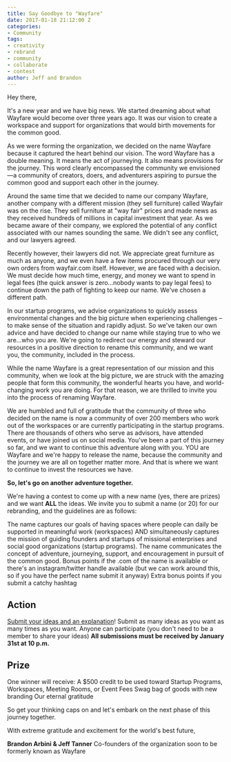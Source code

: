 ```yaml
---
title: Say Goodbye to "Wayfare"
date: 2017-01-18 21:12:00 Z
categories:
- Community
tags:
- creativity
- rebrand
- community
- collaborate
- contest
author: Jeff and Brandon
---
```


Hey there,

It's a new year and we have big news. We started dreaming about what Wayfare would become over three years ago. It was our vision to create a workspace and support for organizations that would birth movements for the common good. 

As we were forming the organization, we decided on the name Wayfare because it captured the heart behind our vision. The word Wayfare has a double meaning. It means the act of journeying. It also means provisions for the journey. This word clearly encompassed the community we envisioned—a community of creators, doers, and adventurers aspiring to pursue the common good and support each other in the journey.
<!-- more -->
Around the same time that we decided to name our company Wayfare, another company with a different mission (they sell furniture) called Wayfair was on the rise. They sell furniture at "way fair" prices and made news as they received hundreds of millions in capital investment that year. As we became aware of their company, we explored the potential of any conflict associated with our names sounding the same. We didn't see any conflict, and our lawyers agreed. 

Recently however, their lawyers did not. We appreciate great furniture as much as anyone, and we even have a few items procured through our very own orders from wayfair.com itself. However, we are faced with a decision. We must decide how much time, energy, and money we want to spend in legal fees (the quick answer is zero...nobody wants to pay legal fees) to continue down the path of fighting to keep our name. We've chosen a different path. 

In our startup programs, we advise organizations to quickly assess environmental changes and the big picture when experiencing challenges – to make sense of the situation and rapidly adjust. So we've taken our own advice and have decided to change our name while staying true to who we are…who you are. We're going to redirect our energy and steward our resources in a positive direction to rename this community, and we want you, the community, included in the process.

While the name Wayfare is a great representation of our mission and this community, when we look at the big picture, we are struck with the amazing people that form this community, the wonderful hearts you have, and world-changing work you are doing. For that reason, we are thrilled to invite you into the process of renaming Wayfare.

We are humbled and full of gratitude that the community of three who decided on the name is now a community of over 200 members who work out of the workspaces or are currently participating in the startup programs. There are thousands of others who serve as advisors, have attended events, or have joined us on social media. You've been a part of this journey so far, and we want to continue this adventure along with you. YOU are Wayfare and we're happy to release the name, because the community and the journey we are all on together matter more. And that is where we want to continue to invest the resources we have. 

**So, let's go on another adventure together.**

We're having a contest to come up with a new name (yes, there are prizes) and we want **ALL** the ideas. We invite you to submit a name (or 20) for our rebranding, and the guidelines are as follows:

The name captures our goals of having spaces where people can daily be supported in meaningful work (workspaces) AND simultaneously captures the mission of guiding founders and startups of missional enterprises and social good organizations (startup programs). 
The name communicates the concept of adventure, journeying, support, and encouragement in pursuit of the common good. 
Bonus points if the .com of the name is available or there's an instagram/twitter handle available (but we can work around this, so if you have the perfect name submit it anyway)
Extra bonus points if you submit a catchy hashtag

## **Action**

[Submit your ideas and an explanation](https://wayfare.typeform.com/to/DFBRl1)!
Submit as many ideas as you want as many times as you want.
Anyone can participate (you don't need to be a member to share your ideas)
**All submissions must be received by January 31st at 10 p.m.**

## **Prize**

One winner will receive:
A $500 credit to be used toward Startup Programs, Workspaces, Meeting Rooms, or Event Fees
Swag bag of goods with new branding
Our eternal gratitude

So get your thinking caps on and let's embark on the next phase of this journey together. 

With extreme gratitude and excitement for the world's best future, 

**Brandon Arbini & Jeff Tanner**
Co-founders of the organization soon to be formerly known as Wayfare